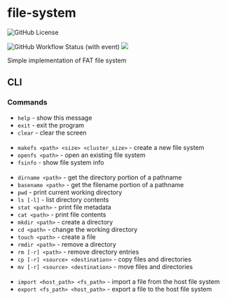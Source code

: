 # file-system

![GitHub License](https://img.shields.io/github/license/GregoryKogan/file-system)

![GitHub Workflow Status (with event)](https://img.shields.io/github/actions/workflow/status/GregoryKogan/file-system/cmake-multi-platform.yml?logo=github&label=tests)
![](https://tokei.ekzhang.com/b1/github/GregoryKogan/file-system)

Simple implementation of FAT file system

## CLI

### Commands

- `help` - show this message
- `exit` - exit the program
- `clear` - clear the screen
  <br /><br />
- `makefs <path> <size> <cluster_size>` - create a new file system
- `openfs <path>` - open an existing file system
- `fsinfo` - show file system info
  <br /><br />
- `dirname <path>` - get the directory portion of a pathname
- `basename <path>` - get the filename portion of a pathname
- `pwd` - print current working directory
- `ls [-l]` - list directory contents
- `stat <path>` - print file metadata
- `cat <path>` - print file contents
- `mkdir <path>` - create a directory
- `cd <path>` - change the working directory
- `touch <path>` - create a file
- `rmdir <path>` - remove a directory
- `rm [-r] <path>` - remove directory entries
- `cp [-r] <source> <destination>` - copy files and directories
- `mv [-r] <source> <destination>` - move files and directories
  <br /><br />
- `import <host_path> <fs_path>` - import a file from the host file system
- `export <fs_path> <host_path>` - export a file to the host file system
